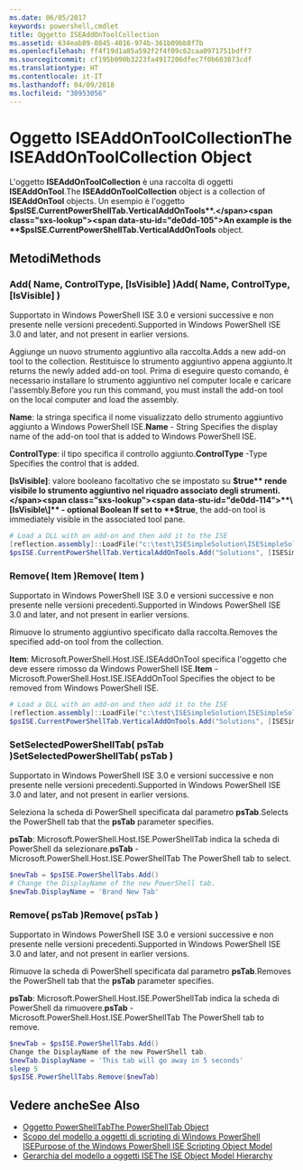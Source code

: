 ```yaml
---
ms.date: 06/05/2017
keywords: powershell,cmdlet
title: Oggetto ISEAddOnToolCollection
ms.assetid: 634eab89-0845-4016-974b-361b09bb8f7b
ms.openlocfilehash: ff4f19d1a85a592f2f4f09c62caa0971751bdff7
ms.sourcegitcommit: cf195b090b3223fa4917206dfec7f0b603873cdf
ms.translationtype: HT
ms.contentlocale: it-IT
ms.lasthandoff: 04/09/2018
ms.locfileid: "30953056"
---
```

# <a name="the-iseaddontoolcollection-object"></a><span data-ttu-id="de0dd-103">Oggetto ISEAddOnToolCollection</span><span class="sxs-lookup"><span data-stu-id="de0dd-103">The ISEAddOnToolCollection Object</span></span>

<span data-ttu-id="de0dd-104">L'oggetto **ISEAddOnToolCollection** è una raccolta di oggetti **ISEAddOnTool**.</span><span class="sxs-lookup"><span data-stu-id="de0dd-104">The **ISEAddOnToolCollection** object is a collection of **ISEAddOnTool** objects.</span></span> <span data-ttu-id="de0dd-105">Un esempio è l'oggetto **$psISE.CurrentPowerShellTab.VerticalAddOnTools**.</span><span class="sxs-lookup"><span data-stu-id="de0dd-105">An example is the **$psISE.CurrentPowerShellTab.VerticalAddOnTools** object.</span></span>

## <a name="methods"></a><span data-ttu-id="de0dd-106">Metodi</span><span class="sxs-lookup"><span data-stu-id="de0dd-106">Methods</span></span>

### <a name="add-name-controltype-isvisible-"></a><span data-ttu-id="de0dd-107">Add\( Name, ControlType, \[IsVisible\] \)</span><span class="sxs-lookup"><span data-stu-id="de0dd-107">Add\( Name, ControlType, \[IsVisible\] \)</span></span>

<span data-ttu-id="de0dd-108">Supportato in Windows PowerShell ISE 3.0 e versioni successive e non presente nelle versioni precedenti.</span><span class="sxs-lookup"><span data-stu-id="de0dd-108">Supported in Windows PowerShell ISE 3.0 and later, and not present in earlier versions.</span></span>

<span data-ttu-id="de0dd-109">Aggiunge un nuovo strumento aggiuntivo alla raccolta.</span><span class="sxs-lookup"><span data-stu-id="de0dd-109">Adds a new add-on tool to the collection.</span></span> <span data-ttu-id="de0dd-110">Restituisce lo strumento aggiuntivo appena aggiunto.</span><span class="sxs-lookup"><span data-stu-id="de0dd-110">It returns the newly added add-on tool.</span></span> <span data-ttu-id="de0dd-111">Prima di eseguire questo comando, è necessario installare lo strumento aggiuntivo nel computer locale e caricare l'assembly.</span><span class="sxs-lookup"><span data-stu-id="de0dd-111">Before you run this command, you must install the add-on tool on the local computer and load the assembly.</span></span>

<span data-ttu-id="de0dd-112">**Name**: la stringa specifica il nome visualizzato dello strumento aggiuntivo aggiunto a Windows PowerShell ISE.</span><span class="sxs-lookup"><span data-stu-id="de0dd-112">**Name** - String Specifies the display name of the add-on tool that is added to Windows PowerShell ISE.</span></span>

<span data-ttu-id="de0dd-113">**ControlType**: il tipo specifica il controllo aggiunto.</span><span class="sxs-lookup"><span data-stu-id="de0dd-113">**ControlType** -Type Specifies the control that is added.</span></span>

<span data-ttu-id="de0dd-114">**\[IsVisible\]**: valore booleano facoltativo che se impostato su **$true** rende visibile lo strumento aggiuntivo nel riquadro associato degli strumenti.</span><span class="sxs-lookup"><span data-stu-id="de0dd-114">**\[IsVisible\]** - optional Boolean If set to **$true**, the add-on tool is immediately visible in the associated tool pane.</span></span>

```powershell
# Load a DLL with an add-on and then add it to the ISE
[reflection.assembly]::LoadFile("c:\test\ISESimpleSolution\ISESimpleSolution.dll")
$psISE.CurrentPowerShellTab.VerticalAddOnTools.Add("Solutions", [ISESimpleSolution.Solution], $true)
```

### <a name="remove-item-"></a><span data-ttu-id="de0dd-115">Remove\( Item \)</span><span class="sxs-lookup"><span data-stu-id="de0dd-115">Remove\( Item \)</span></span>

<span data-ttu-id="de0dd-116">Supportato in Windows PowerShell ISE 3.0 e versioni successive e non presente nelle versioni precedenti.</span><span class="sxs-lookup"><span data-stu-id="de0dd-116">Supported in Windows PowerShell ISE 3.0 and later, and not present in earlier versions.</span></span>

<span data-ttu-id="de0dd-117">Rimuove lo strumento aggiuntivo specificato dalla raccolta.</span><span class="sxs-lookup"><span data-stu-id="de0dd-117">Removes the specified add-on tool from the collection.</span></span>

<span data-ttu-id="de0dd-118">**Item**: Microsoft.PowerShell.Host.ISE.ISEAddOnTool specifica l'oggetto che deve essere rimosso da Windows PowerShell ISE.</span><span class="sxs-lookup"><span data-stu-id="de0dd-118">**Item** - Microsoft.PowerShell.Host.ISE.ISEAddOnTool Specifies the object to be removed from Windows PowerShell ISE.</span></span>

```powershell
# Load a DLL with an add-on and then add it to the ISE
[reflection.assembly]::LoadFile("c:\test\ISESimpleSolution\ISESimpleSolution.dll")
$psISE.CurrentPowerShellTab.VerticalAddOnTools.Add("Solutions", [ISESimpleSolution.Solution], $true)
```

### <a name="setselectedpowershelltab-pstab-"></a><span data-ttu-id="de0dd-119">SetSelectedPowerShellTab\( psTab \)</span><span class="sxs-lookup"><span data-stu-id="de0dd-119">SetSelectedPowerShellTab\( psTab \)</span></span>

<span data-ttu-id="de0dd-120">Supportato in Windows PowerShell ISE 3.0 e versioni successive e non presente nelle versioni precedenti.</span><span class="sxs-lookup"><span data-stu-id="de0dd-120">Supported in Windows PowerShell ISE 3.0 and later, and not present in earlier versions.</span></span>

<span data-ttu-id="de0dd-121">Seleziona la scheda di PowerShell specificata dal parametro **psTab**.</span><span class="sxs-lookup"><span data-stu-id="de0dd-121">Selects the PowerShell tab that the **psTab** parameter specifies.</span></span>

<span data-ttu-id="de0dd-122">**psTab**: Microsoft.PowerShell.Host.ISE.PowerShellTab indica la scheda di PowerShell da selezionare.</span><span class="sxs-lookup"><span data-stu-id="de0dd-122">**psTab** - Microsoft.PowerShell.Host.ISE.PowerShellTab The PowerShell tab to select.</span></span>

```powershell
$newTab = $psISE.PowerShellTabs.Add()
# Change the DisplayName of the new PowerShell tab.
$newTab.DisplayName = 'Brand New Tab'
```

### <a name="remove-pstab-"></a><span data-ttu-id="de0dd-123">Remove\( psTab \)</span><span class="sxs-lookup"><span data-stu-id="de0dd-123">Remove\( psTab \)</span></span>

<span data-ttu-id="de0dd-124">Supportato in Windows PowerShell ISE 3.0 e versioni successive e non presente nelle versioni precedenti.</span><span class="sxs-lookup"><span data-stu-id="de0dd-124">Supported in Windows PowerShell ISE 3.0 and later, and not present in earlier versions.</span></span>

<span data-ttu-id="de0dd-125">Rimuove la scheda di PowerShell specificata dal parametro **psTab**.</span><span class="sxs-lookup"><span data-stu-id="de0dd-125">Removes the PowerShell tab that the **psTab** parameter specifies.</span></span>

<span data-ttu-id="de0dd-126">**psTab**: Microsoft.PowerShell.Host.ISE.PowerShellTab indica la scheda di PowerShell da rimuovere.</span><span class="sxs-lookup"><span data-stu-id="de0dd-126">**psTab** - Microsoft.PowerShell.Host.ISE.PowerShellTab The PowerShell tab to remove.</span></span>

```powershell
$newTab = $psISE.PowerShellTabs.Add()
Change the DisplayName of the new PowerShell tab.
$newTab.DisplayName = 'This tab will go away in 5 seconds'
sleep 5
$psISE.PowerShellTabs.Remove($newTab)
```

## <a name="see-also"></a><span data-ttu-id="de0dd-127">Vedere anche</span><span class="sxs-lookup"><span data-stu-id="de0dd-127">See Also</span></span>

- [<span data-ttu-id="de0dd-128">Oggetto PowerShellTab</span><span class="sxs-lookup"><span data-stu-id="de0dd-128">The PowerShellTab Object</span></span>](The-PowerShellTab-Object.md)
- [<span data-ttu-id="de0dd-129">Scopo del modello a oggetti di scripting di Windows PowerShell ISE</span><span class="sxs-lookup"><span data-stu-id="de0dd-129">Purpose of the Windows PowerShell ISE Scripting Object Model</span></span>](Purpose-of-the-Windows-PowerShell-ISE-Scripting-Object-Model.md)
- [<span data-ttu-id="de0dd-130">Gerarchia del modello a oggetti ISE</span><span class="sxs-lookup"><span data-stu-id="de0dd-130">The ISE Object Model Hierarchy</span></span>](The-ISE-Object-Model-Hierarchy.md)